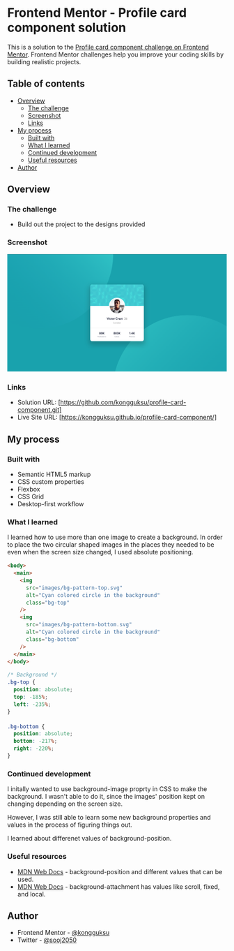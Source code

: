 # Frontend Mentor - Profile card component solution

This is a solution to the [Profile card component challenge on Frontend Mentor](https://www.frontendmentor.io/challenges/profile-card-component-cfArpWshJ). Frontend Mentor challenges help you improve your coding skills by building realistic projects.

## Table of contents

- [Overview](#overview)
  - [The challenge](#the-challenge)
  - [Screenshot](#screenshot)
  - [Links](#links)
- [My process](#my-process)
  - [Built with](#built-with)
  - [What I learned](#what-i-learned)
  - [Continued development](#continued-development)
  - [Useful resources](#useful-resources)
- [Author](#author)

## Overview

### The challenge

- Build out the project to the designs provided

### Screenshot

![](screenshot.jpg)

### Links

- Solution URL: [https://github.com/kongguksu/profile-card-component.git]
- Live Site URL: [https://kongguksu.github.io/profile-card-component/]

## My process

### Built with

- Semantic HTML5 markup
- CSS custom properties
- Flexbox
- CSS Grid
- Desktop-first workflow

### What I learned

I learned how to use more than one image to create a background. In order to place the two circular shaped images in the places they needed to be even when the screen size changed, I used absolute positioning.

```html
<body>
  <main>
    <img
      src="images/bg-pattern-top.svg"
      alt="Cyan colored circle in the background"
      class="bg-top"
    />
    <img
      src="images/bg-pattern-bottom.svg"
      alt="Cyan colored circle in the background"
      class="bg-bottom"
    />
  </main>
</body>
```

```css
/* Background */
.bg-top {
  position: absolute;
  top: -185%;
  left: -235%;
}

.bg-bottom {
  position: absolute;
  bottom: -217%;
  right: -220%;
}
```

### Continued development

I initally wanted to use background-image proprty in CSS to make the background. I wasn't able to do it, since the images' position kept on changing depending on the screen size.

However, I was still able to learn some new background properties and values in the process of figuring things out.

I learned about differenet values of background-position.

### Useful resources

- [MDN Web Docs](https://developer.mozilla.org/en-US/docs/Web/CSS/background-position) - background-position and different values that can be used.
- [MDN Web Docs](https://developer.mozilla.org/en-US/docs/Web/CSS/background-attachment) - background-attachment has values like scroll, fixed, and local.

## Author

- Frontend Mentor - [@kongguksu](https://www.frontendmentor.io/profile/kongguksu)
- Twitter - [@sooj2050](https://www.twitter.com/sooj2050)
